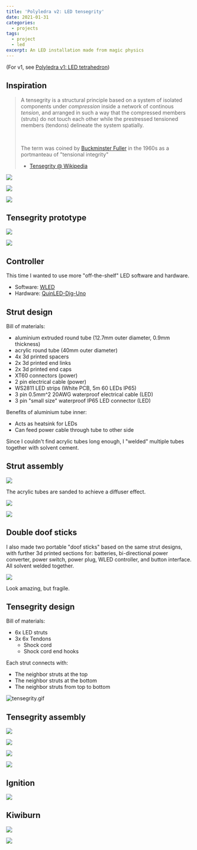 ```yaml
---
title: 'Polyledra v2: LED tensegrity'
date: 2021-01-31
categories:
  - projects
tags:
  - project
  - led
excerpt: An LED installation made from magic physics
---
```


(For v1, see [Polyledra v1: LED tetrahedron](/polyledra-v1-led-tetrahedron/))

## Inspiration

> A tensegrity is a structural principle based on a system of isolated components under _compression_ inside a network of continous _tension_, and arranged in such a way that the compressed members (struts) do not touch each other while the prestressed tensioned members (tendons) delineate the system spatially.
>
> <br />
>
> The term was coined by [Buckminster Fuller](https://en.wikipedia.org/wiki/Buckminster_Fuller) in the 1960s as a portmanteau of "tensional integrity"
>
> - [Tensegrity @ Wikipedia](https://en.wikipedia.org/wiki/Tensegrity)

![](./polyledra-v2-led-tensegrity/tensegrity010.jpg)

![](./polyledra-v2-led-tensegrity/tensegrity001.jpg)

![](./polyledra-v2-led-tensegrity/tensegrity016.jpg)

## Tensegrity prototype

![](./polyledra-v2-led-tensegrity/tensegrity-prototype-1.jpg)

![](./polyledra-v2-led-tensegrity/tensegrity-prototype-2.jpg)

<div class="video-embed" data-ratio="9:16" data-type="vimeo" data-src="https://player.vimeo.com/video/796544440?h=dc7b29a099&autoplay=1&loop=1&autopause=0&muted=1" data-title="(2020-10-04) Polyledra v2: Tensegrity prototype"></div>

## Controller

This time I wanted to use more "off-the-shelf" LED software and hardware.

- Software: [WLED](https://kno.wled.ge/)
- Hardware: [QuinLED-Dig-Uno](https://quinled.info/pre-assembled-quinled-dig-uno/)

## Strut design

Bill of materials:

- aluminium extruded round tube (12.7mm outer diameter, 0.9mm thickness)
- acrylic round tube (40mm outer diameter)
- 4x 3d printed spacers
- 2x 3d printed end links
- 2x 3d printed end caps
- XT60 connectors (power)
- 2 pin electrical cable (power)
- WS2811 LED strips (White PCB, 5m 60 LEDs IP65)
- 3 pin 0.5mm^2 20AWG waterproof electrical cable (LED)
- 3 pin "small size" waterproof IP65 LED connector (LED)

Benefits of aluminium tube inner:

- Acts as heatsink for LEDs
- Can feed power cable through tube to other side

Since I couldn't find acrylic tubes long enough, I "welded" multiple tubes together with solvent cement.

## Strut assembly

<div class="video-embed" data-ratio="16:9" data-type="vimeo" data-src="https://player.vimeo.com/video/796544501?h=f2a3973a72&autoplay=1&loop=1&autopause=0&muted=1" data-title="(2020-12-13) Polyledra v2: 3D printing spacers"></div>

![](./polyledra-v2-led-tensegrity/printing-spacers.jpg)

<div class="video-embed" data-ratio="16:9" data-type="vimeo" data-src="https://player.vimeo.com/video/796544455?h=675491f3ca&autoplay=1&loop=1&autopause=0&muted=1" data-title="(2020-12-11) Polyledra v2: LED prototype"></div>

<div class="video-embed" data-ratio="9:16" data-type="vimeo" data-src="https://player.vimeo.com/video/796544480?h=2fc9288ae1&autoplay=1&loop=1&autopause=0&muted=1" data-title="(2020-12-11) Polyledra v2: LED prototype"></div>

The acrylic tubes are sanded to achieve a diffuser effect.

![](./polyledra-v2-led-tensegrity/sanding-acrylic-tubes.jpg)

![](./polyledra-v2-led-tensegrity/diffuser-test.jpg)

<div class="video-embed" data-ratio="9:16" data-type="vimeo" data-src="https://player.vimeo.com/video/796544524?h=d556bd9d33&autoplay=1&loop=1&autopause=0&muted=1" data-title="(2020-12-17) Polyledra v2: Diffuser test"></div>

## Double doof sticks

I also made two portable "doof sticks" based on the same strut designs, with further 3d printed sections for: batteries, bi-directional power converter, power switch, power plug, WLED controller, and button interface. All solvent welded together.

![](./polyledra-v2-led-tensegrity/doof-stick-exploded.jpg)

<div class="video-embed" data-ratio="16:9" data-type="vimeo" data-src="https://player.vimeo.com/video/796588810?h=371703bf57&autoplay=1&loop=1&autopause=0&muted=1" data-title="(2020-12-27) Doof stick exploded"></div>

Look amazing, but fragile.

<div class="video-embed" data-ratio="16:9" data-type="vimeo" data-src="https://player.vimeo.com/video/796584955?h=9398e57fc7&autoplay=1&loop=1&autopause=0&muted=1" data-title="(2020-12-28) Double Doof Sticks"></div>

## Tensegrity design

Bill of materials:

- 6x LED struts
- 3x 6x Tendons
  - Shock cord
  - Shock cord end hooks

Each strut connects with:

- The neighbor struts at the top
- The neighbor struts at the bottom
- The neighbor struts from top to bottom

![tensegrity.gif](./polyledra-v2-led-tensegrity/tensegrity.gif)

## Tensegrity assembly

![](./polyledra-v2-led-tensegrity/soldered-edge.jpg)

![](./polyledra-v2-led-tensegrity/assembly-test-1.jpg)

![](./polyledra-v2-led-tensegrity/assembly-test-2.jpg)

![](./polyledra-v2-led-tensegrity/assembly-test-3.jpg)

<div class="video-embed" data-ratio="9:16" data-type="vimeo" data-src="https://player.vimeo.com/video/796544568?h=5507016050&autoplay=1&loop=1&autopause=0&muted=1" data-title="(2021-01-12) Polyledra v2: Tensegrity test"></div>

## Ignition

![](./polyledra-v2-led-tensegrity/ignition.jpg)

## Kiwiburn

![](./polyledra-v2-led-tensegrity/kiwiburn-1.jpg)

![](./polyledra-v2-led-tensegrity/kiwiburn-2.jpg)

<div class="video-embed" data-ratio="9:16" data-type="vimeo" data-src="https://player.vimeo.com/video/796544606?h=e36ece3c4e&autoplay=1&loop=1&autopause=0&muted=1" data-title="(2021-01-29) Polyledra v2: Kiwiburn"></div>

<div class="video-embed" data-ratio="9:16" data-type="vimeo" data-src="https://player.vimeo.com/video/796544637?h=03a12ba226&autoplay=1&loop=1&autopause=0&muted=1" data-title="(2021-01-29) Polyledra v2: Kiwiburn"></div>

<div class="video-embed" data-ratio="9:16" data-type="vimeo" data-src="https://player.vimeo.com/video/796544673?h=de776782f6&autoplay=1&loop=1&autopause=0&muted=1" data-title="(2021-01-31) Polyledra v2: Kiwiburn"></div>
